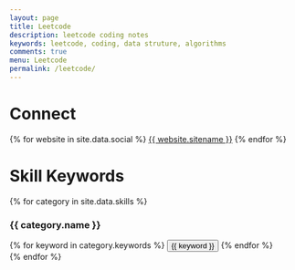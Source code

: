 ```yaml
---
layout: page
title: Leetcode
description: leetcode coding notes
keywords: leetcode, coding, data struture, algorithms
comments: true
menu: Leetcode
permalink: /leetcode/
---
```

# Connect
<div class="btn-inline">
{% for website in site.data.social %}
<a href="{{ website.url }}" class="btn btn-outline" type="button">{{ website.sitename }}</a>
{% endfor %}
</div>

# Skill Keywords
{% for category in site.data.skills %}
### {{ category.name }}
<div class="btn-inline">
{% for keyword in category.keywords %}
<button class="btn btn-outline" type="button">{{ keyword }}</button>
{% endfor %}
</div>
{% endfor %}
